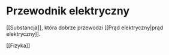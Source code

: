 # Przewodnik elektryczny
[[Substancja]], która dobrze przewodzi [[Prąd elektryczny|prąd elektryczny]].

[[Fizyka]]